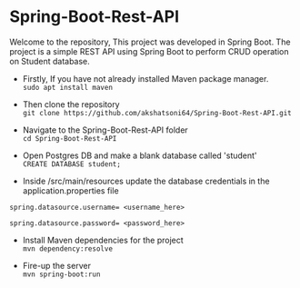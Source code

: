 # Spring-Boot-Rest-API
Welcome to the repository, This project was developed in Spring Boot. The project is a simple REST API using Spring Boot to perform CRUD operation on Student database.

- Firstly, If you have not already installed Maven package manager. <br>
`
sudo apt install maven
`

- Then clone the repository <br>
`
git clone https://github.com/akshatsoni64/Spring-Boot-Rest-API.git
`

- Navigate to the Spring-Boot-Rest-API folder <br>
`
cd Spring-Boot-Rest-API
`

- Open Postgres DB and make a blank database called 'student' <br>
`
CREATE DATABASE student;
`

- Inside /src/main/resources update the database credentials in the application.properties file <br>
```
spring.datasource.username= <username_here> 

spring.datasource.password= <password_here>
```

- Install Maven dependencies for the project <br>
`
mvn dependency:resolve
`

- Fire-up the server <br>
`
mvn spring-boot:run
`
